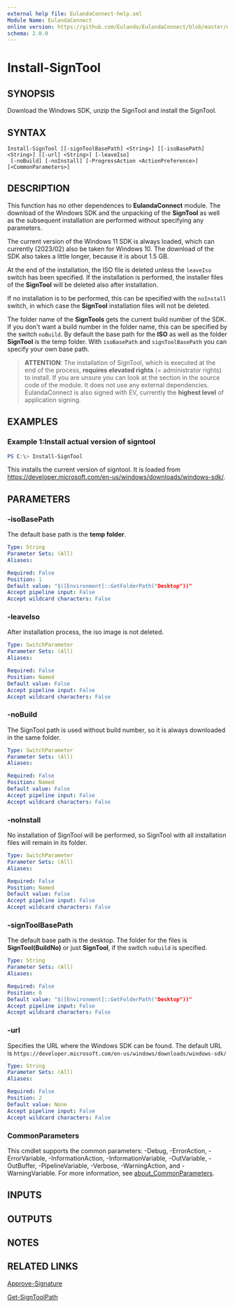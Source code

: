 ```yaml
---
external help file: EulandaConnect-help.xml
Module Name: EulandaConnect
online version: https://github.com/Eulanda/EulandaConnect/blob/master/docs/Install-SignTool.md
schema: 2.0.0
---
```


# Install-SignTool

## SYNOPSIS
Download the Windows SDK, unzip the SignTool and install the SignTool.

## SYNTAX

```
Install-SignTool [[-signToolBasePath] <String>] [[-isoBasePath] <String>] [[-url] <String>] [-leaveIso]
 [-noBuild] [-noInstall] [-ProgressAction <ActionPreference>] [<CommonParameters>]
```

## DESCRIPTION
This function has no other dependences to **EulandaConnect** module. The download of the Windows SDK and the unpacking of the **SignTool** as well as the subsequent installation are performed without specifying any parameters. 

The current version of the Windows 11 SDK is always loaded, which can currently (2023/02) also be taken for Windows 10. The download of the SDK also takes a little longer, because it is about 1.5 GB.

At the end of the installation, the ISO file is deleted unless the `leaveIso` switch has been specified. If the installation is performed, the installer files of the **SignTool** will be deleted also after installation. 

If no installation is to be performed, this can be specified with the `noInstall` switch, in which case the **SignTool** installation files will not be deleted. 

The folder name of the **SignTools** gets the current build number of the SDK. If you don't want a build number in the folder name, this can be specified by the switch `noBuild`. By default the base path for the **ISO** as well as the folder **SignTool** is the temp folder. With `isoBasePath` and `signToolBasePath` you can specify your own base path.

> **ATTENTION**:
> The installation of SignTool, which is executed at the end of the process, **requires elevated rights** (= administrator rights) to install. If you are unsure you can look at the section in the source code of the module. It does not use any external dependencies. EulandaConnect is also signed with EV, currently the **highest level** of application signing.

## EXAMPLES

### Example 1:Install actual version of signtool
```powershell
PS C:\> Install-SignTool
```

This installs the current version of signtool. It is loaded from https://developer.microsoft.com/en-us/windows/downloads/windows-sdk/.

## PARAMETERS

### -isoBasePath
The default base path is the **temp folder**.

```yaml
Type: String
Parameter Sets: (All)
Aliases:

Required: False
Position: 1
Default value: "$([Environment]::GetFolderPath("Desktop"))"
Accept pipeline input: False
Accept wildcard characters: False
```

### -leaveIso
After installation process, the iso image is not deleted.

```yaml
Type: SwitchParameter
Parameter Sets: (All)
Aliases:

Required: False
Position: Named
Default value: False
Accept pipeline input: False
Accept wildcard characters: False
```

### -noBuild
The SignTool path is used without build number, so it is always downloaded in the same folder.

```yaml
Type: SwitchParameter
Parameter Sets: (All)
Aliases:

Required: False
Position: Named
Default value: False
Accept pipeline input: False
Accept wildcard characters: False
```

### -noInstall
No installation of SignTool will be performed, so SignTool with all installation files will remain in its folder.

```yaml
Type: SwitchParameter
Parameter Sets: (All)
Aliases:

Required: False
Position: Named
Default value: False
Accept pipeline input: False
Accept wildcard characters: False
```

### -signToolBasePath
The default base path is the desktop. The folder for the files is **SignTool(BuildNo)** or just **SignTool**, if the switch `noBuild` is specified.

```yaml
Type: String
Parameter Sets: (All)
Aliases:

Required: False
Position: 0
Default value: "$([Environment]::GetFolderPath("Desktop"))"
Accept pipeline input: False
Accept wildcard characters: False
```

### -url
Specifies the URL where the Windows SDK can be found. The default URL is  `https://developer.microsoft.com/en-us/windows/downloads/windows-sdk/`

```yaml
Type: String
Parameter Sets: (All)
Aliases:

Required: False
Position: 2
Default value: None
Accept pipeline input: False
Accept wildcard characters: False
```


### CommonParameters
This cmdlet supports the common parameters: -Debug, -ErrorAction, -ErrorVariable, -InformationAction, -InformationVariable, -OutVariable, -OutBuffer, -PipelineVariable, -Verbose, -WarningAction, and -WarningVariable. For more information, see [about_CommonParameters](http://go.microsoft.com/fwlink/?LinkID=113216).

## INPUTS

## OUTPUTS

## NOTES

## RELATED LINKS

[Approve-Signature](../functions/Approve-Signature.md)

[Get-SignToolPath](../functions/Get-SignToolPath.md)





